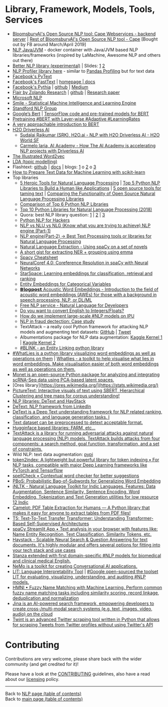 # Library, Framework, Models, Tools, Services

- [BloomsburyAI's Open Source NLP tool: Cape Webservices - backend server](https://github.com/bloomsburyai/cape-webservices) | [Rest of BloomsburyAI's Open Source NLP tool - Cape](https://www.github.com/bloomsburyai) [Bought out by FB around March/April 2019]
- [NLP Java/JVM](../examples/nlp-java-jvm/README.md#nlp-javajvm) - docker container with Java/JVM based NLP libraries/frameworks (inspired by LaMachine, Awesome NLP and others out there)
- [Better NLP library (experimental)](../examples/better-nlp) | Slides: [1](../examples/better-nlp/presentations/09-Mar-2019/Better-NLP-Presentation-Slides.pdf) [2](../examples/better-nlp/presentations/29-Jun-2019/Better-NLP-2.0-one-library-rules-them-all-Presentation-Slides.pdf)
- [NLP Profiler library here](https://github.com/neomatrix369/nlp_profiler/) - similar to [Pandas Profiling](https://github.com/pandas-profiling/pandas-profiling) but for text data
- [Facebook's PyText](https://github.com/facebookresearch/PyText)
- [Facebook's FastText](https://github.com/facebookresearch/FastText) | [homepage | docs](https://fasttext.cc/)
- [Facebook's Pythia](https://code.fb.com/ai-research/pythia/) | [github](https://github.com/facebookresearch/pythia) | [Medium](https://medium.com/syncedreview/facebook-open-sources-pythia-for-vision-and-language-multimodal-ai-models-be480644b538)
- [Flair by Zolando Research](https://www.analyticsvidhya.com/blog/2019/02/flair-nlp-library-python/) | [github](https://github.com/zalandoresearch/flair) | [Research paper](https://drive.google.com/file/d/17yVpFA7MmXaQFTe-HDpZuqw9fJlmzg56/view)
- [Microsoft NLP](https://github.com/microsoft/nlp)
- [Smile - Statistical Machine Intelligence and Learning Engine](https://haifengl.github.io/)
- [Standford NLP Group](https://nlp.stanford.edu/)
- [Google’s Bert](https://github.com/google-research/bert) | [TensorFlow code and pre-trained models for BERT](https://github.com/google-research/bert)
- [Pretraining #BERT with Layer-wise #Adaptive #LearningRates](https://www.linkedin.com/posts/ashishpatel2604_bert-adaptive-learningrates-activity-6610011565313880064-doG7)
- [A very approachable introduction to BERT](https://lnkd.in/dKhNQzJ)
- [H2O Driverless AI](http://docs.h2o.ai/driverless-ai/latest-stable/docs/userguide/nlp.html) 
   - [Sudalai Rajkumar (SRK), H2O.ai - NLP with H2O Driverless AI - H2O World SF](https://www.youtube.com/watch?v=PJs_2Kyw_RQ&amp;feature=youtu.be)
   - [Carmelo Iaria, AI Academy - How The AI Academy is accelerating NLP projects with Driverless AI](https://www.youtube.com/watch?v=aXPE6IiKRmI&amp;feature=youtu.be)
- [The Illustrated Word2vec](https://jalammar.github.io/illustrated-word2vec/)
- [LDA (topic modelling)](https://github.com/bmabey/pyLDAvis)
- Flashtext: [github](https://github.com/vi3k6i5/flashtext) | [docs](https://buildmedia.readthedocs.org/media/pdf/flashtext/latest/flashtext.pdf) | blogs: [1](https://www.analyticsvidhya.com/blog/2017/11/flashtext-a-library-faster-than-regular-expressions/) o [2](https://medium.freecodecamp.org/regex-was-taking-5-days-flashtext-does-it-in-15-minutes-55f04411025f) o [3](https://medium.com/@Alibaba_Cloud/why-you-should-use-flashtext-instead-of-regex-for-data-analysis-960a0dc96c6a)
- [How to Prepare Text Data for Machine Learning with scikit-learn](https://machinelearningmastery.com/prepare-text-data-machine-learning-scikit-learn/)
- Top libraries
  - [5 Heroic Tools for Natural Language Processing](https://towardsdatascience.com/5-heroic-tools-for-natural-language-processing-7f3c1f8fc9f0) | [Top 5 Python NLP Libraries to Build a Human like Applications](https://www.datasciencelearner.com/top-5-python-nlp-libraries-to-build-a-human-like-application/) | [5 open source tools for taming text](https://opensource.com/business/15/7/five-open-source-nlp-tools) | [Comparing the Functionality of Open Source Natural Language Processing Libraries](https://blog.dominodatalab.com/comparing-the-functionality-of-open-source-natural-language-processing-libraries/)
  - [Comparison of Top 6 Python NLP Libraries](https://www.kdnuggets.com/2018/07/comparison-top-6-python-nlp-libraries.html)
  - [Top 10 Python Libraries for Natural Language Processing (2018)](https://kleiber.me/blog/2018/02/25/top-10-python-nlp-libraries-2018/)
  - Quora: best NLP library question: [1](https://www.quora.com/Which-library-is-best-for-NLP) | [2](https://www.quora.com/What-is-the-best-natural-language-processing-API-library-service-today) | [3](https://www.quora.com/Natural-Language-Processing-What-are-the-best-libraries-for-extracting-data-from-PDF-files)
  - [Python NLP for Hackers](https://nlpforhackers.io/libraries/)
  - [NLP vs NLU vs NLG (Know what you are trying to achieve) NLP engine (Part-1)](https://towardsdatascience.com/nlp-vs-nlu-vs-nlg-know-what-you-are-trying-to-achieve-nlp-engine-part-1-1487a2c8b696)
  - [NLP engine(Part-2) -> Best Text Processing tools or libraries for Natural Language Processing](https://towardsdatascience.com/nlp-engine-part-2-best-text-processing-tools-or-libraries-for-natural-language-processing-c7fd80f456e3)
  - [Natural Language Extraction - Using spaCy on a set of novels](https://medium.com/@rajat.jain1/natural-language-extraction-using-spacy-on-a-set-of-novels-88b159d68686)
  - [A short gist for extracting NER + grouping using emma](https://gist.github.com/svenski/a433a823511a0f9a0941deba93fa0d2f)
  - [Spacy Cheatsheet](https://www.datacamp.com/community/blog/spacy-cheatsheet)
  - [NeuralCoref 4.0: Coreference Resolution in spaCy with Neural Networks](https://github.com/huggingface/neuralcoref)
  - [StarSpace: Learning embeddings for classification, retrieval and ranking](https://github.com/facebookresearch/StarSpace)
  - [Entity Embeddings for Categorical Variables](https://www.linkedin.com/posts/abhi1thakur_machinelearning-deeplearning-python-activity-6645663647869779968-Hj92)
  - [𝗕𝗹𝗼𝗴𝗽𝗼𝘀𝘁 Acoustic Word Embeddings - Introduction to the field of acoustic word embeddings (AWEs) for those with a background in speech processing, NLP, or DL/ML](https://www.linkedin.com/posts/philipvollet_nlp-deeplearning-naturallanguageprocessing-activity-6642321964998381568-EsmD)
  - [Free NLP service - Natural Language for Developers](https://wit.ai)
  - [Do you want to convert English to Integers/Floats?](https://www.linkedin.com/posts/amrrs_python-nlg-nlp-activity-6620696848455831552-qTvG)
  - [How do we implement large-scale #NLP models on IPU](https://www.linkedin.com/posts/graphcore_arianna-saracino-product-support-engineer-activity-6615949485463920640-7Pwa)
  - [NLP in fraud dectection: Case study](https://www.linkedin.com/posts/data-science-central_natural-language-understanding-nlu-in-fraud-activity-6623003404279005184-Fg_L)
  - TextAttack – a really cool Python framework for attacking NLP models and augmenting text datasets: [GitHub](https://github.com/QData/TextAttack/) | [Tweet](https://twitter.com/lavanyaai/status/1260384065481392129)
  - Albumentations package for NLP data augmentation: [Kaggle Kernel 1](https://www.kaggle.com/shonenkov/tpu-training-super-fast-xlmroberta) | [Kaggle Kernel 2](https://www.kaggle.com/shonenkov/nlp-albumentations)
  - [#BLINK - an Entity Linking python library](https://www.linkedin.com/posts/inna-vogel-nlp_blink-neuralnetworks-deeplearning-activity-6671381112528404480-YD8r)
- [#WhatLies is a python library visualizing word embeddings as well as operations on them](https://www.linkedin.com/posts/inna-vogel-nlp_whatlies-activity-6661164569232187392-bjZ9) | [Whatlies - a toolkit to help visualise what lies in word embeddings. Make visualisation easier of both word embeddings as well as operations on them.](https://www.linkedin.com/posts/philipvollet_nlp-machinelearning-datascience-activity-6704264100802822144-4TV5)
- [Monet is an open-source Python package for analyzing and integrating scRNA-Seq data using PCA-based latent spaces.](https://www.linkedin.com/posts/philipvollet_pca-machineleraning-datascience-activity-6680309874238267392-0sIS)
- [Ores library](https://ores.wikimedia.org/](https://stats.wikimedia.org/)
- [PictureText: Interactive visuals of text using SBERT, Hierarchical Clustering and tree maps for corpus understanding! ](https://www.linkedin.com/posts/philipvollet_nlp-machinelearning-datascience-activity-6721388188067356673-1ExN)
- [NLP libraries: DeText and HayStack](https://www.linkedin.com/posts/madewithml_machinelearning-artificialintelligence-madewithml-activity-6695695292286803968-NSzs)
- [DeText: NLP framework from LinkedIn](https://github.com/linkedin/detext)
- [DeText is a Deep Text understanding framework for NLP related ranking, classification, and language generation tasks. I](https://www.linkedin.com/posts/philipvollet_nlp-datascience-machinelearning-activity-6701715000941268992-m54k)
- [Text dataset can be preprocessed to detext acceptable format.](https://github.com/linkedin/detext/blob/master/TRAINING.md)
- [Hugginface based libraries: FARM, etc...](https://www.linkedin.com/posts/madewithml_farm-framework-for-adapting-representation-activity-6696240595029114880-xxJg)
- [TextAttack is a library for running adversarial attacks against natural language processing (NLP) models. TextAttack builds attacks from four components: a search method, goal function, transformation, and a set of constraints.](https://www.linkedin.com/posts/philipvollet_nlp-machinelearning-reverseengineering-activity-6682883469128863744-OaX-)
- Wild NLP: text data augmentation: [pypi](https://pypi.org/project/wild-nlp/)
- [token2index: A lightweight but powerful library for token indexing • For NLP tasks, compatible with major Deep Learning frameworks like PyTorch and Tensorflow](https://www.linkedin.com/posts/philipvollet_nlp-datascience-machinlearning-activity-6687634609661988864-Bdjv)
- [spellCheck • Contextual word checker for better suggestions](https://www.linkedin.com/posts/philipvollet_nlp-machinelearning-science-activity-6692895449881419776-rqV-)
- [PBoS: Probabilistic Bag-of-Subwords for Generalizing Word Embedding ](https://www.linkedin.com/posts/philipvollet_nlp-datascience-machinelearning-activity-6725293360724230144-MhQ4)
- [iNLTK - Natural Language Toolkit for Indic Languages. Features: Data Augmentation, Sentence Similarity, Sentence Encoding, Word Embedding, Tokenization and Text Generation utilities for low resource 12 Indic](https://www.linkedin.com/posts/philipvollet_machinelearning-datascience-nlp-activity-6698220942910468096-phA-)
- [Camelot: PDF Table Extraction for Humans — A Python library that makes it easy for anyone to extract tables from PDF files!](https://www.linkedin.com/posts/philipvollet_python-pdf-datascience-activity-6699016329502056448-uYqP)
- [T5: Text-To-Text Transfer Transformer: Understanding Transformer-Based Self-Supervised Architectures](https://www.linkedin.com/posts/philipvollet_machinelearning-nlp-artificialintelligence-activity-6695535478218784768-Z5KJ)
- [spaCy Streamlit App • Text analysis in your browser with features like: Name Entity Recognition, Text Classification, Similarity Tokens, etc.](https://www.linkedin.com/posts/philipvollet_nlp-machinelearning-python-activity-6681170955236126720-FMDK)
- [Haystack - Scalable Neural Search & Question Answering for text documents. It's highly modular and offers several options for fitting into your tech stack and use cases](https://www.linkedin.com/posts/philipvollet_artificialintelligence-datascience-machinelearning-activity-6694820649032142848-wUtC)
- [Stanza extended with first domain-specific #NLP models for biomedical and clinical medical English.](https://www.linkedin.com/posts/philipvollet_nlp-machinelearning-innovation-activity-6694680265547239425-yd5F)
- [NeMo is a toolkit for creating Conversational AI applications. ](https://www.linkedin.com/posts/philipvollet_nlp-deeplearning-datascience-activity-6706074461495529472-wgt1)
- [LIT: Language Interpretability Tool](https://www.linkedin.com/posts/inna-vogel-nlp_google-open-sources-lit-a-toolset-for-evaluating-activity-6703590476622123008-AhK-) | [#Google open-sourced the toolset LIT for evaluating, visualizing, understanding, and auditing #NLP models.](https://www.linkedin.com/posts/inna-vogel-nlp_google-open-sources-lit-a-toolset-for-evaluating-activity-6703590476622123008-AhK-)
- [HMNI • Fuzzy Name Matching with Machine Learning. Perform common fuzzy name matching tasks including similarity scoring, record linkage, deduplication and normalization](https://www.linkedin.com/posts/philipvollet_nlp-machinelearning-datascience-activity-6694666551989297152-EGtw)
- [Jina is an AI-powered search framework, empowering developers to create cross-/multi-modal search systems (e.g. text, images, video, audio) on the cloud](https://github.com/jina-ai/jina)
- [Twint is an advanced Twitter scraping tool written in Python that allows for scraping Tweets from Twitter profiles without using Twitter's API](https://www.linkedin.com/posts/philipvollet_python-data-twitter-activity-6713352923373551616-GNlu)

# Contributing

Contributions are very welcome, please share back with the wider community (and get credited for it)!

Please have a look at the [CONTRIBUTING](../CONTRIBUTING.md) guidelines, also have a read about our [licensing](../LICENSE.md) policy.

---

Back to [NLP page (table of contents)](README.md)</br>
Back to [main page (table of contents)](../README.md)
